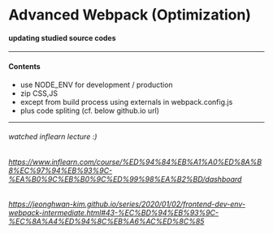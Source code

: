 # Advanced Webpack (Optimization)

#### updating studied source codes

---

#### Contents
- use NODE_ENV for development / production
- zip CSS,JS
- except from build process using externals in webpack.config.js
- plus code spliting (cf. below github.io url)

---

###### watched inflearn lecture :)

###### https://www.inflearn.com/course/%ED%94%84%EB%A1%A0%ED%8A%B8%EC%97%94%EB%93%9C-%EA%B0%9C%EB%B0%9C%ED%99%98%EA%B2%BD/dashboard
###### https://jeonghwan-kim.github.io/series/2020/01/02/frontend-dev-env-webpack-intermediate.html#43-%EC%BD%94%EB%93%9C-%EC%8A%A4%ED%94%8C%EB%A6%AC%ED%8C%85